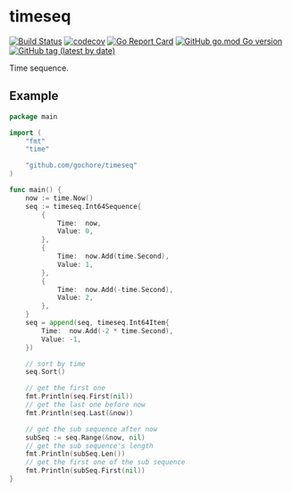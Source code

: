 # timeseq

[![Build Status](https://travis-ci.com/gochore/timeseq.svg?branch=master)](https://travis-ci.com/gochore/timeseq)
[![codecov](https://codecov.io/gh/gochore/timeseq/branch/master/graph/badge.svg)](https://codecov.io/gh/gochore/timeseq)
[![Go Report Card](https://goreportcard.com/badge/github.com/gochore/timeseq)](https://goreportcard.com/report/github.com/gochore/timeseq)
[![GitHub go.mod Go version](https://img.shields.io/github/go-mod/go-version/gochore/timeseq)](https://github.com/gochore/timeseq/blob/master/go.mod)
[![GitHub tag (latest by date)](https://img.shields.io/github/v/tag/gochore/timeseq)](https://github.com/gochore/timeseq/releases)

Time sequence.

## Example

```go
package main

import (
	"fmt"
	"time"

	"github.com/gochore/timeseq"
)

func main() {
	now := time.Now()
	seq := timeseq.Int64Sequence{
		{
			Time:  now,
			Value: 0,
		},
		{
			Time:  now.Add(time.Second),
			Value: 1,
		},
		{
			Time:  now.Add(-time.Second),
			Value: 2,
		},
	}
	seq = append(seq, timeseq.Int64Item{
		Time:  now.Add(-2 * time.Second),
		Value: -1,
	})

	// sort by time
	seq.Sort()

	// get the first one
	fmt.Println(seq.First(nil))
	// get the last one before now
	fmt.Println(seq.Last(&now))

	// get the sub sequence after now
	subSeq := seq.Range(&now, nil)
	// get the sub sequence's length
	fmt.Println(subSeq.Len())
	// get the first one of the sub sequence
	fmt.Println(subSeq.First(nil))
}
```
